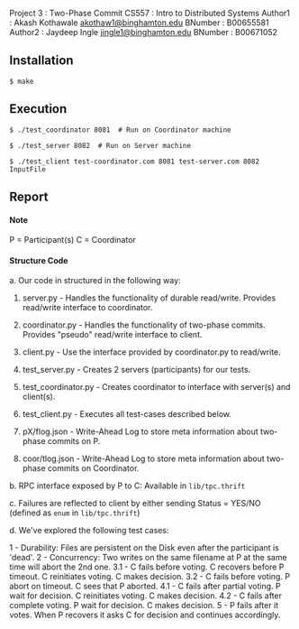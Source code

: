 Project 3   : Two-Phase Commit
CS557       : Intro to Distributed Systems
Author1     : Akash Kothawale <akothaw1@binghamton.edu>
BNumber     : B00655581
Author2     : Jaydeep Ingle <jingle1@binghamton.edu>
BNumber     : B00671052


## Installation

`$ make`

## Execution

`$ ./test_coordinator 8081  # Run on Coordinator machine`

`$ ./test_server 8082  # Run on Server machine`

`$ ./test_client test-coordinator.com 8081 test-server.com 8082 InputFile`


## Report

#### Note
P = Participant(s)
C = Coordinator

#### Structure Code

a. Our code in structured in the following way:

1. server.py      - Handles the functionality of durable read/write. Provides read/write interface to coordinator.
2. coordinator.py - Handles the functionality of two-phase commits. Provides "pseudo" read/write interface to client.
3. client.py      - Use the interface provided by coordinator.py to read/write.

4. test_server.py      - Creates 2 servers (participants) for our tests.
5. test_coordinator.py - Creates coordinator to interface with server(s) and client(s).
6. test_client.py      - Executes all test-cases described below.

7. pX/flog.json   - Write-Ahead Log to store meta information about two-phase commits on P.
8. coor/tlog.json - Write-Ahead Log to store meta information about two-phase commits on Coordinator.

b. RPC interface exposed by P to C: Available in `lib/tpc.thrift`

c. Failures are reflected to client by either sending Status = YES/NO (defined as `enum` in `lib/tpc.thrift`)

d. We've explored the following test cases:

1   - Durability: Files are persistent on the Disk even after the participant is 'dead'.
2   - Concurrency: Two writes on the same filename at P at the same time will abort the 2nd one.
3.1 - C fails before voting. C recovers before P timeout. C reinitiates voting. C makes decision.
3.2 - C fails before voting. P abort on timeout. C sees that P aborted.
4.1 - C fails after partial voting. P wait for decision. C reinitiates voting. C makes decision.
4.2 - C fails after complete voting. P wait for decision. C makes decision.
5   - P fails after it votes. When P recovers it asks C for decision and continues accordingly.
